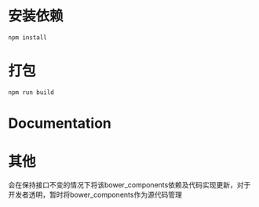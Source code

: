 # 安装依赖
`npm install`

# 打包
`npm run build`

# Documentation


# 其他
会在保持接口不变的情况下将该bower_components依赖及代码实现更新，对于开发者透明，暂时将bower_components作为源代码管理
